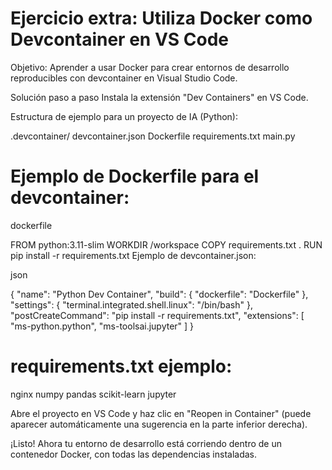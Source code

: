# Ejercicio extra: Utiliza Docker como Devcontainer en VS Code

Objetivo: Aprender a usar Docker para crear entornos de desarrollo reproducibles con devcontainer en Visual Studio Code.

Solución paso a paso
Instala la extensión "Dev Containers" en VS Code.

Estructura de ejemplo para un proyecto de IA (Python):

.devcontainer/
  devcontainer.json
  Dockerfile
requirements.txt
main.py

# Ejemplo de Dockerfile para el devcontainer:

dockerfile

FROM python:3.11-slim
WORKDIR /workspace
COPY requirements.txt .
RUN pip install -r requirements.txt
Ejemplo de devcontainer.json:

json

{
  "name": "Python Dev Container",
  "build": {
    "dockerfile": "Dockerfile"
  },
  "settings": {
    "terminal.integrated.shell.linux": "/bin/bash"
  },
  "postCreateCommand": "pip install -r requirements.txt",
  "extensions": [
    "ms-python.python",
    "ms-toolsai.jupyter"
  ]
}
# requirements.txt ejemplo:

nginx
numpy
pandas
scikit-learn
jupyter



Abre el proyecto en VS Code y haz clic en "Reopen in Container" (puede aparecer automáticamente una sugerencia en la parte inferior derecha).

¡Listo! Ahora tu entorno de desarrollo está corriendo dentro de un contenedor Docker, con todas las dependencias instaladas.